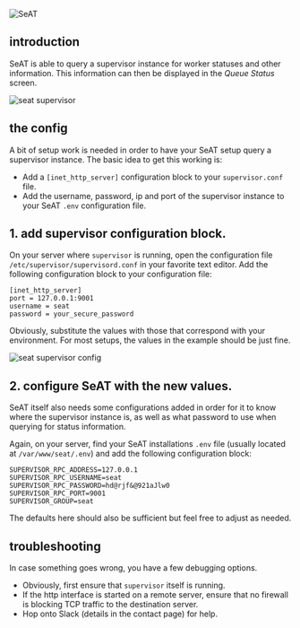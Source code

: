 ![SeAT](http://i.imgur.com/aPPOxSK.png)

## introduction
SeAT is able to query a supervisor instance for worker statuses and other information. This information can then be displayed in the *Queue Status* screen.

![seat supervisor](https://i.imgur.com/fCnYQ08.png)

## the config
A bit of setup work is needed in order to have your SeAT setup query a supervisor instance. The basic idea to get this working is:

- Add a `[inet_http_server]` configuration block to your `supervisor.conf` file.
- Add the username, password, ip and port of the supervisor instance to your SeAT `.env` configuration file.

## 1. add supervisor configuration block.

On your server where `supervisor` is running, open the configuration file `/etc/supervisor/supervisord.conf` in your favorite text editor. Add the following configuration block to your configuration file:

```
[inet_http_server]
port = 127.0.0.1:9001
username = seat
password = your_secure_password
```

Obviously, substitute the values with those that correspond with your environment. For most setups, the values in the example should be just fine.

![seat supervisor config](https://i.imgur.com/6jVLsLv.png)

## 2. configure SeAT with the new values.

SeAT itself also needs some configurations added in order for it to know where the supervisor instance is, as well as what password to use when querying for status information.

Again, on your server, find your SeAT installations `.env` file (usually located at `/var/www/seat/.env`) and add the following configuration block:

```
SUPERVISOR_RPC_ADDRESS=127.0.0.1
SUPERVISOR_RPC_USERNAME=seat
SUPERVISOR_RPC_PASSWORD=hd@rjf&@921aJlw0
SUPERVISOR_RPC_PORT=9001
SUPERVISOR_GROUP=seat
```

The defaults here should also be sufficient but feel free to adjust as needed.

## troubleshooting
In case something goes wrong, you have a few debugging options.

- Obviously, first ensure that `supervisor` itself is running.
- If the http interface is started on a remote server, ensure that no firewall is blocking TCP traffic to the destination server.
- Hop onto Slack (details in the contact page) for help.
